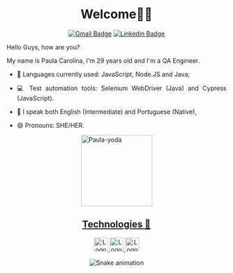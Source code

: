 <h1 align="center">Welcome👋👋</h1>

<div align="center">
  
  [![Gmail Badge](https://img.shields.io/badge/-Gmail-%23333?style=for-the-badge&logo=gmail&logoColor=white)](mailto:rathlefpaula@gmail.com)
[![Linkedin Badge](https://img.shields.io/badge/-LinkedIn-%230077B5?style=for-the-badge&logo=linkedin&logoColor=white)](https://www.linkedin.com/in/qa-paula-carolina/)


</div>

<div align="justify">

 
Hello Guys, how are you?
  <div>
  My name is Paula Carolina, I'm 29 years old and I'm a QA Engineer. 
    
  </div>
<div>
  
- 🌱 Languages currently used: JavaScript, Node.JS and Java;
  
- 💻 Test automation tools: Selenium WebDriver (Java) and Cypress (JavaScript).
  
- 💬 I speak both English (Intermediate) and Portuguese (Native),
  
- 😄 Pronouns: SHE/HER.
  

</div>
 <div> 
   <div align="center">
   <a align="left" href="https://www.linkedin.com/in/paula-carolina-santos/detail/overlay-view/urn:li:fsd_profileTreasuryMedia:(ACoAABagBKkB4Cp4DIzvRSqowuIKvoH5DcjObSk,1635465604937)/">
     <img height="163em"  alt="Paula-yoda" src="https://media.giphy.com/media/l0K4n42JVSqqUvAQg/giphy.gif">
  </div>
  
</div>

<h2 align="center">Technologies 🚀</h2>

<div align="center">
 <a href="https://www.javascript.com/">
    <img height="32" src="https://cdn.jsdelivr.net/gh/devicons/devicon/icons/javascript/javascript-original.svg" alt="Logo do Javascript"/>
   </a>
    <a href="https://nodejs.org/en/">
    <img height="32" alt="Logo-NodeJs" src="https://img.shields.io/badge/Node.js-43853D?style=for-the-badge&logo=node.js&logoColor=white"> 
       <a href="https://www.java.com/pt-BR/about/">
         </a>
    <img height="32" alt="Logo-Java" src="https://img.shields.io/badge/Java-ED8B00?style=for-the-badge&logo=java&logoColor=white">
<p align="center">
  </a>

</div>

  <div align="center">
  
  ![Snake animation](https://github.com/paulahp/paulahp/blob/output/github-contribution-grid-snake.svg)
  
</div>
